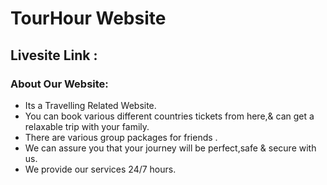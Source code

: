 # TourHour Website

## Livesite Link : 

### About Our Website:

* Its a Travelling Related Website.
* You can book various different countries tickets from here,& can get a relaxable trip with your family.
* There are various group packages for friends .
* We can assure you that your journey will be perfect,safe & secure with us.
* We provide our services 24/7 hours.
